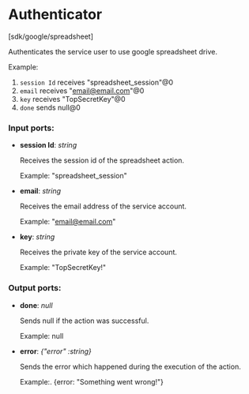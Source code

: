 # Authenticator

[sdk/google/spreadsheet]

Authenticates the service user to use google spreadsheet drive.

Example:
1. `session Id` receives "spreadsheet_session"@0 
2. `email` receives  "email@email.com"@0
3. `key` receives "TopSecretKey"@0
4. `done` sends null@0 

### Input ports:

* __session Id__: _string_

    Receives the session id of the spreadsheet action.
    
    Example: 
    "spreadsheet_session"



* __email__: _string_

    Receives the email address of the service account.
    
    Example: 
    "email@email.com"



* __key__: _string_

    Receives the private key of the service account.
    
    Example: 
    "TopSecretKey!"



### Output ports:

* __done__: _null_

    Sends null if the action was successful.
    
    Example:
    null



* __error__: _{"error" :string}_

    Sends the error which happened during the execution of the action.
    
    Example:.
    {error: "Something went wrong!"}




